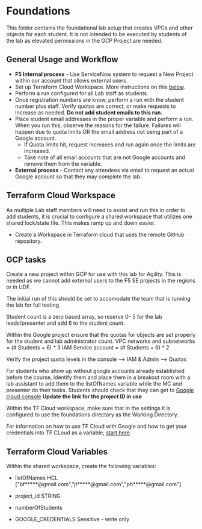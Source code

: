 # Foundations

This folder contains the foundational lab setup that creates VPCs and other objects for each student. It is not intended to be executed by students of the lab as elevated permissions in the GCP Project are needed.

## General Usage and Workflow
- **F5 Internal process** - Use ServiceNow system to request a New Project within our account that allows external users.
- Set up Terraform Cloud Workspace. More instructions on this [below](#terraform-cloud-workspace).
- Perform a run configured for all Lab staff as students.
- Once registration numbers are know, perform a run with the student number plus staff.  Verify quotas are correct, or make requests to increase as needed.  **Do not add student emails to this run.**
- Place student email addresses in the proper variable and perform a run.  When you run this, observe the reasons for the failure. Failures will happen due to quota limits OR the email address not being part of a Google account. 
  - If Quota limits hit, request increases and run again once the limits are increased.
  - Take note of all email accounts that are not Google accounts and remove them from the variable.
- **External process** - Contact any attendees via email to request an actual Google account so that they may complete the lab.


## Terraform Cloud Workspace
As multiple Lab staff members will need to assist and run this in order to add students, it is crucial to configure a shared workspace that utilizes one shared lock/state file.  This makes ramp up and down easier.

- Create a Workspace in Terraform cloud that uses the remote GitHub repository.  


## GCP tasks

Create a new project within GCP for use with this lab for Agility.  This is needed as we cannot add external users to the F5 SE projects in the regions or in UDF.

The initial run of this should be set to accomodate the team that is running the lab for full testing.


Student count is a zero based array, so reserve 0- 5 for the lab leads/presenter and add 6 to the student count.

Within the Google project ensure that the quotas for objects are set properly for the student and lab administrator count.
VPC networks and subnetworks = (# Students + 6) * 3
IAM Service account = (# Students + 6) * 2

Verify the project quota levels in the console --> IAM & Admin --> Quotas



For students who show up without google accounts already established before the course, identify them and place them in a breakout room with a lab assistant to add them to the listOfNames variable while the MC and presenter do their tasks.  Students should check that they can get to [Google cloud console](https://console.cloud.google.com/iam-admin/quotas/qirs?project=f5-gcs-4261-sales-agility2022) 
**Update the link for the project ID in use**

Within the TF Cloud workspace, make sure that in the settings it is configured to use the foundations directory as the Working Directory.

For information on how to use TF Cloud with Google and how to get your credentials into TF CLoud as a variable, [start here](https://registry.terraform.io/providers/hashicorp/google/latest/docs/guides/getting_started)

## Terraform Cloud Variables 

Within the shared workspace, create the following variables:

- listOfNames HCL ["bf*****@gmail.com","jt*****@gmail.com","ph*****@gmail.com"]

- project_id STRING 

- numberOfStudents 

- GOOGLE_CREDENTIALS Sensitive - write only
